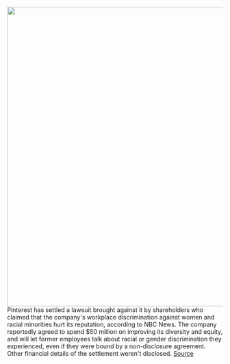 <img src='https://cdn.vox-cdn.com/thumbor/QlxUBzbAlOKxLZzGYgIFxQc1zJM=/0x0:2040x1360/1200x800/filters:focal(857x517:1183x843)/cdn.vox-cdn.com/uploads/chorus_image/image/70190929/acastro_200902_1777_pinterest_0001.0.jpg' width='700px' /><br/>
Pinterest has settled a lawsuit brought against it by shareholders who claimed that the company's workplace discrimination against women and racial minorities hurt its reputation, according to NBC News. The company reportedly agreed to spend $50 million on improving its diversity and equity, and will let former employees talk about racial or gender discrimination they experienced, even if they were bound by a non-disclosure agreement. Other financial details of the settlement weren't disclosed.
<a href='https://www.theverge.com/2021/11/24/22801574/pinterest-racial-gender-discrimination-shareholder-lawsuit-settlement'> Source <a/>